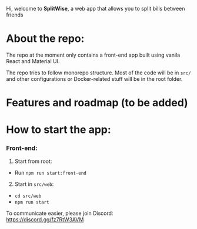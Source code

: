 Hi, welcome to **SplitWise**, a web app that allows you to split bills between friends

# About the repo:

The repo at the moment only contains a front-end app built using vanila React and Material UI.

The repo tries to follow monorepo structure. Most of the code will be in `src/` and other configurations or Docker-related stuff will be in the root folder.

# Features and roadmap (to be added)

# How to start the app:

### Front-end:

1. Start from root:

- Run `npm run start:front-end`

2. Start in `src/web`:

- `cd src/web`
- `npm run start`

To communicate easier, please join Discord: https://discord.gg/fz7RtW3AVM
